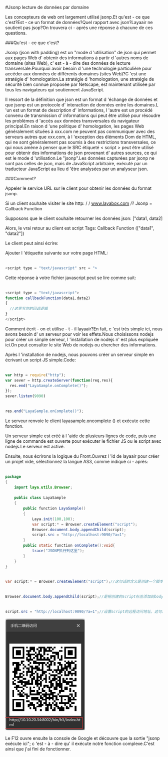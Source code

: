 #Jsonp lecture de données par domaine

Les concepteurs de web ont largement utilisé jsonp.Et qu'est - ce que c'est?Est - ce un format de données?Quel rapport avec json?Layaair ne soutient pas jsop?On trouvera ci - après une réponse à chacune de ces questions.



###Qu'est - ce que c'est?

Jsonp (json with padding) est un "mode d 'utilisation" de json qui permet aux pages Web d' obtenir des informations à partir d 'autres noms de domaine (sites Web), c' est - à - dire des données de lecture transversale.Pourquoi avoir besoin d 'une technologie particulière pour accéder aux données de différents domaines (sites Web)?C 'est une stratégie d' homologation.La stratégie d 'homologation, une stratégie de sécurité bien connue proposée par Netscape, est maintenant utilisée par tous les navigateurs qui soutiennent JavaScript.

Il ressort de la définition que json est un format d 'échange de données et que jsonp est un protocole d' interaction de données entre les domaines.L 'un est un format de description d' informations, l 'autre est un procédé convenu de transmission d' informations qui peut être utilisé pour résoudre les problèmes d 'accès aux données transversales du navigateur principal.En raison d 'une politique d' homologation, les pages Web généralement situées à xxx.com ne peuvent pas communiquer avec des serveurs autres que xxx.com, à l 'exception des éléments Dom de HTML, qui ne sont généralement pas soumis à des restrictions transversales, ce qui nous amène à penser que le SRC étiqueté < script > peut être utilisé pour obtenir des informations de json provenant d' autres sources, ce qui est le mode d 'utilisation.Le "jsonp".Les données capturées par jsonp ne sont pas celles de json, mais de JavaScript arbitraire, exécuté par un traducteur JavaScript au lieu d 'être analysées par un analyseur json.



###Comment?

Appeler le service URL sur le client pour obtenir les données du format jsonp.

Si un client souhaite visiter le site http: / / www.layabox.com /? Jsonp = Callback Function

Supposons que le client souhaite retourner les données json: ["data1, data2]

Alors, le vrai retour au client est script Tags: Callback Function (["data1", "data2"])

Le client peut ainsi écrire:

Ajouter l 'étiquette suivante sur votre page HTML:


```javascript

<script type = "text/javascript" src = ">
```


Cette réponse à votre fichier javascript peut se lire comme suit:


```javascript

<script type = "text/javascript">
function callbackFunction(data1,data2)
{
  //这里写你的回调逻辑
}
</script>
```


Comment écrit - on et utilise - t - il layaair?En fait, c 'est très simple ici, nous avons besoin d' un serveur pour voir les effets.Nous choisissons nodejs pour créer un simple serveur, l 'installation de nodejs n' est plus expliquée ici.On peut consulter le site Web de nodejs ou chercher des informations.

Après l 'installation de nodejs, nous pouvons créer un serveur simple en écrivant un script JS simple.Code:


```javascript

var http = require("http");
var sever = http.createServer(function(req,res){
  res.end("LayaSample.onComplete()");
});
sever.listen(9090)
```



```javascript

res.end("LayaSample.onComplete()");
```


Le serveur renvoie le client layasample.oncomplete () et exécute cette fonction.

Un serveur simple est créé à l 'aide de plusieurs lignes de code, puis une ligne de commande est ouverte pour exécuter le fichier JS ou le script avec nodejs.Le serveur est activé.



Ensuite, nous écrirons la logique du Front.Ouvrez l 'id de layaair pour créer un projet vide, sélectionnez la langue AS3, comme indiqué ci - après:


```java

package
{
	import laya.utils.Browser;

	public class LayaSample
	{
		public function LayaSample()
		{
			Laya.init(100,100);
			var script:* = Browser.createElement("script");
			Browser.document.body.appendChild(script);
			script.src = "http://localhost:9090/?a=1";
		}
		public static function onComplete():void{
			trace("JSONP执行到这里");
		}
	}
}
```



```java

var script:* = Browser.createElement("script");//这句话的含义是创建一个脚本的标签，原生的所有dom元素都可以通过这个方法创建。
```



```java

Browser.document.body.appendChild(script);//是把创建的script标签添加到body上。
```



```java

script.src = "http://localhost:9090/?a=1";//设置script的远程访问地址。这句话就可以请求到我们刚才创建的那个服务器。用谷歌打开LayaAirIDE生成的二维码地址。
```


![1](img/1.png)<br/>


Le F12 ouvre ensuite la console de Google et découvre que la sortie "jsonp exécute ici"; c 'est - à - dire qu' il exécute notre fonction complexe.C'est ainsi que j'ai fini de fonctionner.